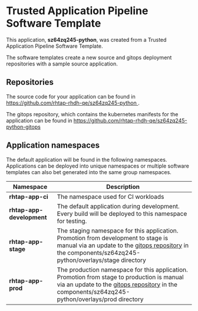 # Trusted Application Pipeline Software Template

This application, **sz64zq245-python**, was created from a Trusted Application Pipeline Software Template.

The software templates create a new source and gitops deployment repositories with a sample source application. 

## Repositories

The source code for your application can be found in [https://github.com/rhtap-rhdh-qe/sz64zq245-python ](https://github.com/rhtap-rhdh-qe/sz64zq245-python ).
 
The gitops repository, which contains the kubernetes manifests for the application can be found in 
[https://github.com/rhtap-rhdh-qe/sz64zq245-python-gitops ](https://github.com/rhtap-rhdh-qe/sz64zq245-python-gitops ) 

## Application namespaces 

The default application will be found in the following namespaces. Applications can be deployed into unique namespaces or multiple software templates can also bet generated into the same group namespaces.  

|  Namespace   |  Description   |  
| -------- | -------- |
| **rhtap-app-ci** | The namespace used for CI workloads |
| **rhtap-app-development** | The default application during development. Every build will be deployed to this namespace for testing. |
| **rhtap-app-stage** | The staging namespace for this application. Promotion from development to stage is manual via an update to the [gitops repository](https://github.com/rhtap-rhdh-qe/sz64zq245-python-gitops ) in the components/sz64zq245-python/overlays/stage directory |
| **rhtap-app-prod** | The production namespace for this application. Promotion from stage to production is manual via an update to the [gitops repository](https://github.com/rhtap-rhdh-qe/sz64zq245-python-gitops ) in the components/sz64zq245-python/overlays/prod directory |